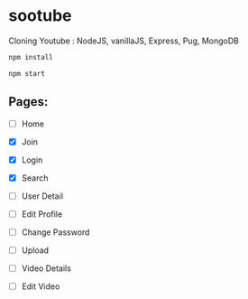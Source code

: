 # sootube

Cloning Youtube : NodeJS, vanillaJS, Express, Pug, MongoDB

```bash
npm install
```

```bash
npm start
```

## Pages:
- [ ] Home
- [x] Join
- [x] Login
- [x] Search
- [ ] User Detail
- [ ] Edit Profile
- [ ] Change Password
- [ ] Upload
- [ ] Video Details
- [ ] Edit Video

